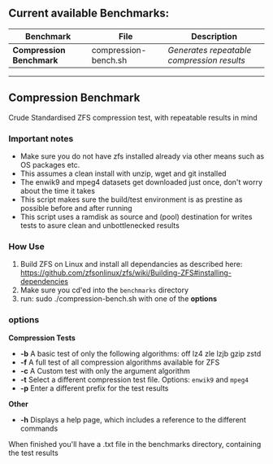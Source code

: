## Current available Benchmarks:

| Benchmark  | File | Description |
| ------------- | ------------- | ------------- |
| **Compression Benchmark**  | compression-bench.sh  | _Generates repeatable compression results_ |

	
	
	
---
	
	
	
## Compression Benchmark
Crude Standardised ZFS compression test, with repeatable results in mind

### Important notes
- Make sure you do not have zfs installed already via other means such as OS packages etc.
- This assumes a clean install with unzip, wget and git installed
- The enwik9 and mpeg4 datasets get downloaded just once, don't worry about the time it takes
- This script makes sure the build/test environment is as prestine as possible before and after running
- This script uses a ramdisk as source and (pool) destination for writes tests to asure clean and unbottlenecked results

### How Use

1. Build ZFS on Linux and install all dependancies as described here: https://github.com/zfsonlinux/zfs/wiki/Building-ZFS#installing-dependencies
2. Make sure you cd'ed into the `benchmarks` directory
3. run: sudo ./compression-bench.sh with one of the **options**

### options

**Compression Tests**
- **-b** A basic test of only the following algorithms: off lz4 zle lzjb gzip zstd
- **-f** A full test of all compression algorithms available for ZFS
- **-c** A Custom test with only the argument algorithm
- **-t** Select a different compression test file. Options: `enwik9` and `mpeg4`
- **-p** Enter a different prefix for the test results

**Other**
- **-h** Displays a help page, which includes a reference to the different commands

When finished you'll have a .txt file in the benchmarks directory, containing the test results

